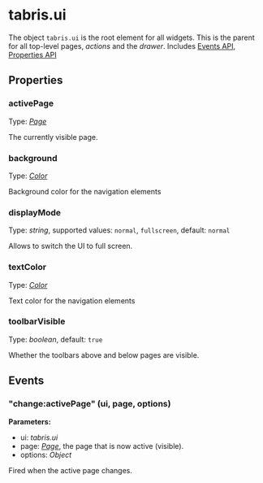 # tabris.ui
The object `tabris.ui` is the root element for all widgets. This is the parent for all top-level pages, *actions* and the *drawer*.
Includes [Events API](Events.md), [Properties API](Properties.md)

## Properties
### activePage
Type: *[Page](Page.md)*

The currently visible page.
### background
Type: *[Color](../types.md#color)*

Background color for the navigation elements
### displayMode
Type: *string*, supported values: `normal`, `fullscreen`, default: `normal`

Allows to switch the UI to full screen.
### textColor
Type: *[Color](../types.md#color)*

Text color for the navigation elements
### toolbarVisible
Type: *boolean*, default: `true`

Whether the toolbars above and below pages are visible.

## Events
### "change:activePage" (ui, page, options)

**Parameters:** 

- ui: *tabris.ui*
- page: *[Page](Page.md)*, the page that is now active (visible).
- options: *Object*

Fired when the active page changes.

